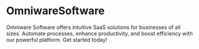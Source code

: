 # OmniwareSoftware
Omniware Software offers intuitive SaaS solutions for businesses of all sizes. Automate processes, enhance productivity, and boost efficiency with our powerful platform. Get started today!
